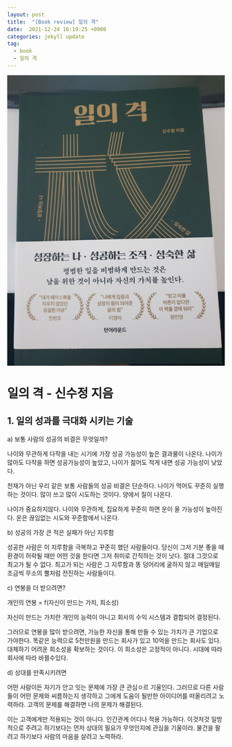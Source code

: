```yaml
---
layout: post
title:  "[Book review] 일의 격"
date:  2021-12-24 16:19:25 +0900 
categories: jekyll update
tag:
  - book
  - 일의 격
---
```


![](./2021-12-24_book.jpg)

# 일의 격 - 신수정 지음

## 1. 일의 성과를 극대화 시키는 기술

a) 보통 사람의 성공의 비결은 무엇일까?

나이와 무관하게 다작을 내는 시기에 가장 성공 가능성이 높은 결과물이 나온다. 나이가 많아도 다작을 하면 성공가능성이 높았고, 나이가 젊어도 적게 내면 성공 가능성이 낮았다.

천재가 아닌 우리 같은 보통 사람들의 성공 비결은 단순하다. 나이가 먹어도 꾸준히 실행하는 것이다. 많이 쓰고 많이 시도하는 것이다. 양에서 질이 나온다.

나이가 중요하지않다. 나이와 무관하게, 집요하게 꾸준히 하면 운이 올 가능성이 높아진다. 운은 끊임없는 시도와 꾸준함에서 나온다.

b) 성공의 가장 큰 적은 실패가 아닌 지루함

성공한 사람은 이 지루함을 극복하고 꾸준히 했던 사람들이다. 당신이 그저 기분 좋을 때 환경이 허락될 때만 어떤 것을 한다면 그저 취미로 간직하는 것이 낫다. 절대 그것으로 최고가 될 수 없다. 최고가 되는 사람은 그 지루함과 똥 덩어리에 굴하지 않고 매일매일 조금씩 무소의 뿔처럼 전진하는 사람들이다.

c) 연봉을 더 받으려면?

개인의 연봉 = f(자신이 만드는 가치, 희소성)

자신이 만드는 가치란 개인의 능력이 아니고 회사의 수익 시스템과 결합되어 결정된다.

그러므로 연봉을 많이 받으려면, 가능한 자신을 통해 만들 수 있는 가치가 큰 기업으로 가야한다. 똑같은 능력으로 5천만원을 만드는 회사가 있고 10억을 만드는 회사도 있다. 대체하기 어려운 희소성을 확보하는 것이다. 이 희소성은 고정적이 아니다. 시대에 따라 회사에 따라 바뀔수있다.

d) 상대를 만족시키려면

어떤 사람이든 자기가 안고 잇는 문제에 가장 큰 관심ㅇ르 기울인다. 그러므로 다른 사람들이 어떤 문제와 씨름하는지 생각하고 그에게 도움이 될만한 아이디어를 떠올리려고 노력하라. 고객의 문제를 해결하면 나의 문제가 해결된다.

이는 고객에게만 적용되는 것이 아니다. 인간관계 어디나 적용 가능하다. 이것저것 일방적으로 주려고 하기보다는 먼저 상대의 필요가 무엇인지에 관심을 기울이라. 물건을 팔려고 하기보다 사람의 마음을 살려고 노력하라.